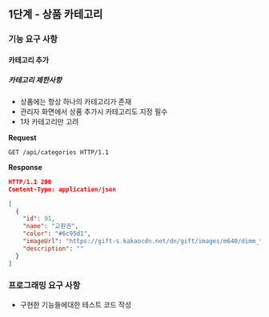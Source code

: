 ## 1단계 - 상품 카테고리
### 기능 요구 사항
#### 카테고리 추가
##### 카테고리 제한사항
- 상품에는 항상 하나의 카테고리가 존재
- 관리자 화면에서 상품 추가시 카테고리도 지정 필수
- 1차 카테고리만 고려

**Request**

`GET /api/categories HTTP/1.1`

**Response**
```json
HTTP/1.1 200 
Content-Type: application/json

[
  {
    "id": 91,
    "name": "교환권",
    "color": "#6c95d1",
    "imageUrl": "https://gift-s.kakaocdn.net/dn/gift/images/m640/dimm_theme.png",
    "description": ""
  }
]

```
### 프로그래밍 요구 사항
- 구현한 기능들에대한 테스트 코드 작성
